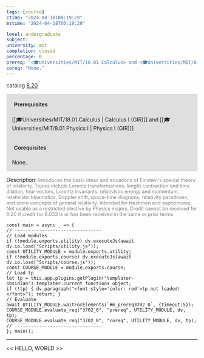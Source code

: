 ```yaml
---
tags: [course]
ctime: "2024-04-18T00:19:29"
mstime: "2024-04-18T00:19:29"

level: undergraduate
subject: 
university: mit
completion: closed
percentage: 0
prereq: "<🎓Universities/MIT/18.01 Calculus> and <🎓Universities/MIT/8.01 Physics I>"
coreq: "None."
---
```


catalog [8.20](http://student.mit.edu/catalog/m8a.html#8.20)

<span style="display: block; padding: 15px; background-color: rgb(100, 100, 100, 0.2);"><font id="m_prereq3702_0" style="display: block; font-family: Arial, sans-serif; font-weight: bold; padding: 5px">Prerequisites</font><br><span id="prereq3702_0">[[🎓Universities/MIT/18.01 Calculus | Calculus I (GIR)]] and [[🎓Universities/MIT/8.01 Physics I | Physics I (GIR)]]</span></span>
<span style="display: block; padding: 15px; background-color: rgb(100, 100, 100, 0.2);"><font id="m_coreq3702_0" style="display: block; font-family: Arial, sans-serif; font-weight: bold; padding: 5px">Corequisites</font><br><span id="coreq3702_0">None.</span></span>

<font style="">Description:</font>
<font style="color: grey; font-size: 0.8rem;">Introduces the basic ideas and equations of Einstein's special theory of relativity. Topics include Lorentz transformations, length contraction and time dilation, four vectors, Lorentz invariants, relativistic energy and momentum, relativistic kinematics, Doppler shift, space-time diagrams, relativity paradoxes, and some concepts of general relativity. Intended for freshmen and sophomores. Not usable as a restricted elective by Physics majors. Credit cannot be received for 8.20 if credit for 8.033 is or has been received in the same or prior terms.</font>

```dataviewjs
const main = async _ => {
// --------------------------------
// Load modules
if (!module.exports.utility) dv.executeJs(await dv.io.load("Scripts/utility.js"));
const UTILITY_MODULE = module.exports.utility;
if (!module.exports.course) dv.executeJs(await dv.io.load("Scripts/course.js"));
const COURSE_MODULE = module.exports.course;
// Load tp
let tp = this.app.plugins.getPlugin("templater-obsidian").templater.current_functions_object;
if (!tp) { dv.paragraph("<font style='color: red'>tp not loaded!</font>"); return; }
// Evaluate
await UTILITY_MODULE.waitForElements(`#m_prereq3702_0`, {timeout:5});
COURSE_MODULE.evaluate_req("3702_0", "prereq", UTILITY_MODULE, dv, tp);
COURSE_MODULE.evaluate_req("3702_0", "coreq", UTILITY_MODULE, dv, tp);
// --------------------------------
}; main();
```

---

<< HELLO, WORLD >>

